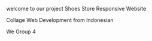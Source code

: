 welcome to our project Shoes Store Responsive Website

Collage Web Development from Indonesian

We Group 4

